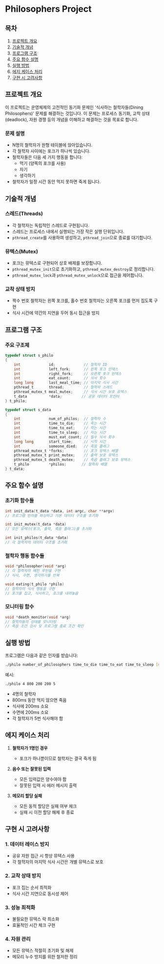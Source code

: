 # Philosophers Project

## 목차
1. [프로젝트 개요](#프로젝트-개요)
2. [기술적 개념](#기술적-개념)
3. [프로그램 구조](#프로그램-구조)
4. [주요 함수 설명](#주요-함수-설명)
5. [실행 방법](#실행-방법)
6. [에지 케이스 처리](#에지-케이스-처리)
7. [구현 시 고려사항](#구현-시-고려사항)

## 프로젝트 개요

이 프로젝트는 운영체제의 고전적인 동기화 문제인 '식사하는 철학자들(Dining Philosophers)' 문제를 해결하는 것입니다. 이 문제는 프로세스 동기화, 교착 상태(deadlock), 자원 경쟁 등의 개념을 이해하고 해결하는 것을 목표로 합니다.

### 문제 설명
- N명의 철학자가 원형 테이블에 앉아있습니다.
- 각 철학자 사이에는 포크가 하나씩 있습니다.
- 철학자들은 다음 세 가지 행동을 합니다:
  - 먹기 (양쪽의 포크를 사용)
  - 자기
  - 생각하기
- 철학자가 일정 시간 동안 먹지 못하면 죽게 됩니다.

## 기술적 개념

### 스레드(Threads)
- 각 철학자는 독립적인 스레드로 구현됩니다.
- 스레드는 프로세스 내에서 실행되는 가장 작은 실행 단위입니다.
- `pthread_create`를 사용하여 생성하고, `pthread_join`으로 종료를 대기합니다.

### 뮤텍스(Mutex)
- 포크는 뮤텍스로 구현되어 상호 배제를 보장합니다.
- `pthread_mutex_init`으로 초기화하고, `pthread_mutex_destroy`로 정리합니다.
- `pthread_mutex_lock`과 `pthread_mutex_unlock`으로 접근을 제어합니다.

### 교착 상태 방지
- 짝수 번호 철학자는 왼쪽 포크를, 홀수 번호 철학자는 오른쪽 포크를 먼저 집도록 구현
- 식사 시간에 약간의 지연을 두어 동시 접근을 방지

## 프로그램 구조

### 주요 구조체
```c
typedef struct s_philo
{
    int             id;             // 철학자 ID
    int             left_fork;      // 왼쪽 포크 인덱스
    int             right_fork;     // 오른쪽 포크 인덱스
    int             eat_count;      // 식사 횟수
    long long       last_meal_time; // 마지막 식사 시간
    pthread_t       thread;         // 철학자 스레드
    pthread_mutex_t meal_mutex;     // 식사 시간 보호 뮤텍스
    t_data          *data;         // 공유 데이터 포인터
} t_philo;

typedef struct s_data
{
    int             num_of_philos;  // 철학자 수
    int             time_to_die;    // 죽는 시간
    int             time_to_eat;    // 먹는 시간
    int             time_to_sleep;  // 자는 시간
    int             must_eat_count; // 필수 식사 횟수
    long long       start_time;     // 시작 시간
    int             someone_died;   // 죽음 플래그
    pthread_mutex_t *forks;         // 포크 뮤텍스 배열
    pthread_mutex_t print_mutex;    // 출력 보호 뮤텍스
    pthread_mutex_t death_mutex;    // 죽음 플래그 보호 뮤텍스
    t_philo         *philos;       // 철학자 배열
} t_data;
```

## 주요 함수 설명

### 초기화 함수들
```c
int init_data(t_data *data, int argc, char **argv)
// 프로그램 인자를 파싱하고 기본 데이터 구조를 초기화

int init_mutex(t_data *data)
// 모든 뮤텍스(포크, 출력, 죽음 플래그)를 초기화

int init_philos(t_data *data)
// 각 철학자의 데이터 구조를 초기화
```

### 철학자 행동 함수들
```c
void *philosopher(void *arg)
// 각 철학자의 메인 루틴을 구현
// 식사, 수면, 생각하기를 반복

void eating(t_philo *philo)
// 철학자의 식사 행동을 구현
// 포크를 집고, 식사하고, 포크를 내려놓음
```

### 모니터링 함수
```c
void *death_monitor(void *arg)
// 철학자들의 상태를 모니터링
// 죽음 조건 검사 및 프로그램 종료 조건 확인
```

## 실행 방법

프로그램은 다음과 같은 인자를 받습니다:
```bash
./philo number_of_philosophers time_to_die time_to_eat time_to_sleep [number_of_times_each_philosopher_must_eat]
```

예시:
```bash
./philo 4 800 200 200 5
```
- 4명의 철학자
- 800ms 동안 먹지 않으면 죽음
- 식사에 200ms 소요
- 수면에 200ms 소요
- 각 철학자가 5번 식사해야 함

## 에지 케이스 처리

1. **철학자가 1명인 경우**
   - 포크가 하나뿐이므로 철학자는 결국 죽게 됨

2. **음수 또는 잘못된 입력**
   - 모든 입력값은 양수여야 함
   - 잘못된 입력 시 에러 메시지 출력

3. **메모리 할당 실패**
   - 모든 동적 할당은 실패 여부 체크
   - 실패 시 이전 할당 해제 후 종료

## 구현 시 고려사항

### 1. 데이터 레이스 방지
- 공유 자원 접근 시 항상 뮤텍스 사용
- 각 철학자의 마지막 식사 시간은 개별 뮤텍스로 보호

### 2. 교착 상태 방지
- 포크 집는 순서 최적화
- 식사 시간 지연으로 동시성 제어

### 3. 성능 최적화
- 불필요한 뮤텍스 락 최소화
- 효율적인 시간 체크 구현

### 4. 자원 관리
- 모든 뮤텍스 적절히 초기화 및 해제
- 메모리 누수 방지를 위한 철저한 정리
